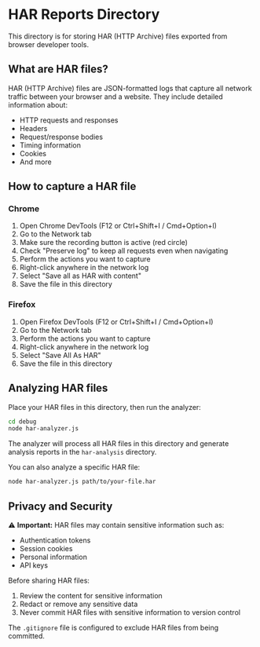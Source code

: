 # HAR Reports Directory

This directory is for storing HAR (HTTP Archive) files exported from browser developer tools.

## What are HAR files?

HAR (HTTP Archive) files are JSON-formatted logs that capture all network traffic between your browser and a website. They include detailed information about:

- HTTP requests and responses
- Headers
- Request/response bodies
- Timing information
- Cookies
- And more

## How to capture a HAR file

### Chrome
1. Open Chrome DevTools (F12 or Ctrl+Shift+I / Cmd+Option+I)
2. Go to the Network tab
3. Make sure the recording button is active (red circle)
4. Check "Preserve log" to keep all requests even when navigating
5. Perform the actions you want to capture
6. Right-click anywhere in the network log
7. Select "Save all as HAR with content"
8. Save the file in this directory

### Firefox
1. Open Firefox DevTools (F12 or Ctrl+Shift+I / Cmd+Option+I)
2. Go to the Network tab
3. Perform the actions you want to capture
4. Right-click anywhere in the network log
5. Select "Save All As HAR"
6. Save the file in this directory

## Analyzing HAR files

Place your HAR files in this directory, then run the analyzer:

```bash
cd debug
node har-analyzer.js
```

The analyzer will process all HAR files in this directory and generate analysis reports in the `har-analysis` directory.

You can also analyze a specific HAR file:

```bash
node har-analyzer.js path/to/your-file.har
```

## Privacy and Security

⚠️ **Important:** HAR files may contain sensitive information such as:
- Authentication tokens
- Session cookies
- Personal information
- API keys

Before sharing HAR files:
1. Review the content for sensitive information
2. Redact or remove any sensitive data
3. Never commit HAR files with sensitive information to version control

The `.gitignore` file is configured to exclude HAR files from being committed. 